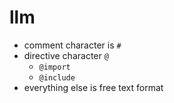 # llm

* comment character is `#`
* directive character `@`
  * `@import`
  * `@include`
* everything else is free text format
